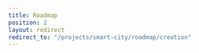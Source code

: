 ```yaml
---
title: Roadmap
position: 2
layout: redirect
redirect_to: "/projects/smart-city/roadmap/creation"
---
```


